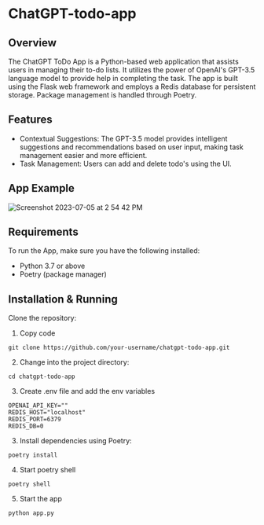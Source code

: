 # ChatGPT-todo-app

## Overview

The ChatGPT ToDo App is a Python-based web application that assists users in managing their to-do lists. It utilizes the power of OpenAI's GPT-3.5 language model to provide help in completing the task. The app is built using the Flask web framework and employs a Redis database for persistent storage. Package management is handled through Poetry.

## Features

- Contextual Suggestions: The GPT-3.5 model provides intelligent suggestions and recommendations based on user input, making task management easier and more efficient.
- Task Management: Users can add and delete todo's using the UI.

## App Example
![Screenshot 2023-07-05 at 2 54 42 PM](https://github.com/tylerIrving/ai-todo-app/assets/98343634/95d3a2a6-25f8-46d0-a23b-ab26d2569b9f)

## Requirements

To run the App, make sure you have the following installed:

- Python 3.7 or above
- Poetry (package manager)

## Installation & Running

Clone the repository:

1. Copy code

```
git clone https://github.com/your-username/chatgpt-todo-app.git
```

2. Change into the project directory:

```
cd chatgpt-todo-app
```

3. Create .env file and add the env variables

```
OPENAI_API_KEY=""
REDIS_HOST="localhost"
REDIS_PORT=6379
REDIS_DB=0
```

3. Install dependencies using Poetry:

```
poetry install
```

4. Start poetry shell

```
poetry shell
```

5. Start the app

```
python app.py
```
